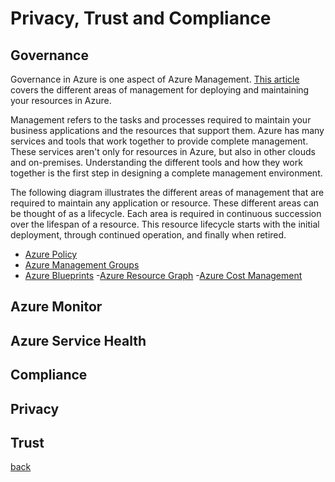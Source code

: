 # Privacy, Trust and Compliance

## Governance
Governance in Azure is one aspect of Azure Management. [This article](https://docs.microsoft.com/en-us/azure/governance/azure-management) covers the different areas of management for deploying and maintaining your resources in Azure.

Management refers to the tasks and processes required to maintain your business applications and the resources that support them. Azure has many services and tools that work together to provide complete management. These services aren't only for resources in Azure, but also in other clouds and on-premises. Understanding the different tools and how they work together is the first step in designing a complete management environment.

The following diagram illustrates the different areas of management that are required to maintain any application or resource. These different areas can be thought of as a lifecycle. Each area is required in continuous succession over the lifespan of a resource. This resource lifecycle starts with the initial deployment, through continued operation, and finally when retired.

- [Azure Policy](https://docs.microsoft.com/en-us/azure/governance/policy/overview)
- [Azure Management Groups](https://docs.microsoft.com/en-us/azure/governance/management-groups/overview)
- [Azure Blueprints](https://docs.microsoft.com/en-us/azure/governance/blueprints/overview)
-[Azure Resource Graph](https://docs.microsoft.com/en-us/azure/governance/resource-graph/overview)
-[Azure Cost Management](https://docs.microsoft.com/en-us/azure/cost-management-billing/cost-management-billing-overview)
## Azure Monitor

## Azure Service Health

## Compliance

## Privacy

## Trust

[back](ReadMe.md)